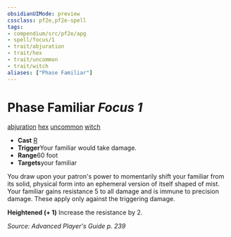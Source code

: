```yaml
---
obsidianUIMode: preview
cssclass: pf2e,pf2e-spell
tags:
- compendium/src/pf2e/apg
- spell/focus/1
- trait/abjuration
- trait/hex
- trait/uncommon
- trait/witch
aliases: ["Phase Familiar"]
---
```

# Phase Familiar *Focus 1*   
[abjuration](../../rules/traits/abjuration.md)  [hex](../../rules/traits/hex-apg.md)  [uncommon](../../rules/traits/uncommon.md)  [witch](../../rules/traits/witch-apg.md)  

- **Cast** [R](../../rules/core-rulebook/chapter-9-playing-the-game.md#Actions "Reaction") 
- **Trigger**Your familiar would take damage.
- **Range**60 foot
- **Targets**your familiar

You draw upon your patron's power to momentarily shift your familiar from its solid, physical form into an ephemeral version of itself shaped of mist. Your familiar gains resistance 5 to all damage and is immune to precision damage. These apply only against the triggering damage.

**Heightened (+ 1)** Increase the resistance by 2.

*Source: Advanced Player's Guide p. 239*